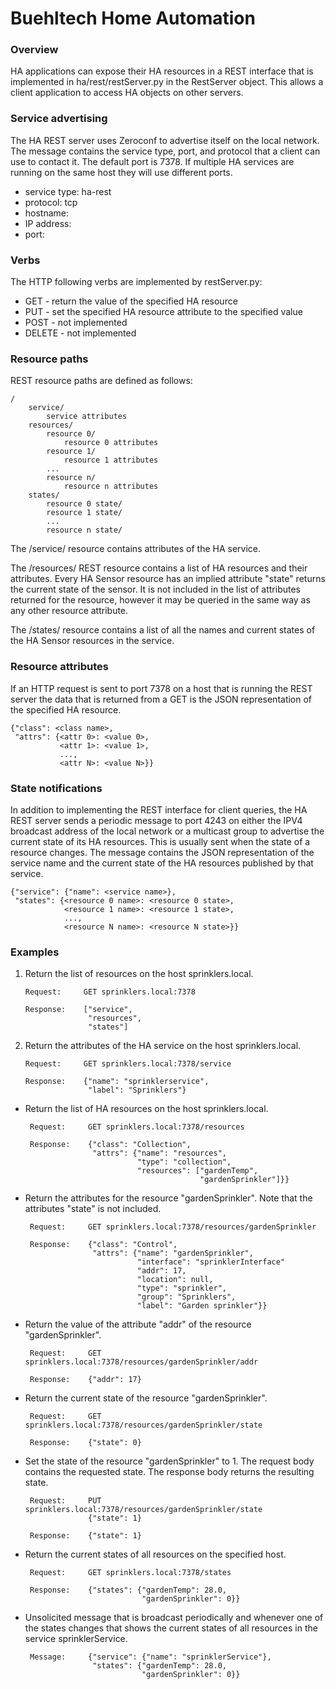 # Buehltech Home Automation

### Overview
HA applications can expose their HA resources in a REST interface that is implemented in
ha/rest/restServer.py in the RestServer object. This allows a client application to access
HA objects on other servers.

### Service advertising
The HA REST server uses Zeroconf to advertise itself on the local network.  The message contains the service type, port,
and protocol that a client can use to contact it.  The default port is 7378.  If multiple HA services are running on the
same host they will use different ports.

* service type: ha-rest
* protocol: tcp
* hostname: <hostname>
* IP address: <ip address>
* port: <port>

### Verbs
The HTTP following verbs are implemented by restServer.py:
- GET - return the value of the specified HA resource
- PUT - set the specified HA resource attribute to the specified value
- POST - not implemented
- DELETE - not implemented

### Resource paths
REST resource paths are defined as follows:
```
/
	service/
		service attributes
	resources/
		resource 0/
			resource 0 attributes
		resource 1/
			resource 1 attributes
		...
		resource n/
			resource n attributes
	states/
		resource 0 state/
		resource 1 state/
		...
		resource n state/
```
The /service/ resource contains attributes of the HA service.

The /resources/ REST resource contains a list of HA resources and their attributes.
Every HA Sensor resource has an implied attribute "state" returns the current state of the sensor. It
is not included in the list of attributes returned for the resource, however it may be queried
in the same way as any other resource attribute.

The /states/ resource contains a list of all the names and current states of the HA Sensor
resources in the service.

### Resource attributes
If an HTTP request is sent to port 7378 on a host that is running the REST server the data that is
returned from a GET is the JSON representation of the specified HA resource.
```
{"class": <class name>,
 "attrs": {<attr 0>: <value 0>,
           <attr 1>: <value 1>,
           ...,
           <attr N>: <value N>}}
```

### State notifications
In addition to implementing the REST interface for client queries,
the HA REST server sends a periodic message to port 4243 on either the IPV4 broadcast address of
the local network or a multicast group to advertise the current state of its HA resources.  This is usually sent
when the state of a resource changes.  The message contains the JSON representation of the service
name and the current state of the HA resources published by that service.
```
{"service": {"name": <service name>},
 "states": {<resource 0 name>: <resource 0 state>,
            <resource 1 name>: <resource 1 state>,
            ...,
            <resource N name>: <resource N state>}}
```

### Examples
1. Return the list of resources on the host sprinklers.local.

	   Request:     GET sprinklers.local:7378

	   Response:    ["service",
                     "resources",
                     "states"]

2. Return the attributes of the HA service on the host sprinklers.local.

	   Request:     GET sprinklers.local:7378/service

	   Response:    {"name": "sprinklerservice",
                     "label": "Sprinklers"}

* Return the list of HA resources on the host sprinklers.local.

       Request:     GET sprinklers.local:7378/resources

       Response:    {"class": "Collection",
                     "attrs": {"name": "resources",
                               "type": "collection",
                               "resources": ["gardenTemp",
                                             "gardenSprinkler"]}}

* Return the attributes for the resource "gardenSprinkler".  Note that the attributes
       "state" is not included.

       Request:     GET sprinklers.local:7378/resources/gardenSprinkler

	   Response:    {"class": "Control",
                     "attrs": {"name": "gardenSprinkler",
                               "interface": "sprinklerInterface"
                               "addr": 17,
                               "location": null,
                               "type": "sprinkler",
                               "group": "Sprinklers",
                               "label": "Garden sprinkler"}}

* Return the value of the attribute "addr" of the resource "gardenSprinkler".

	   Request:     GET sprinklers.local:7378/resources/gardenSprinkler/addr

	   Response:    {"addr": 17}

* Return the current state of the resource "gardenSprinkler".

       Request:     GET sprinklers.local:7378/resources/gardenSprinkler/state

       Response:    {"state": 0}

* Set the state of the resource "gardenSprinkler" to 1.  The request body contains
	   the requested state.  The response body returns the resulting state.

       Request:     PUT sprinklers.local:7378/resources/gardenSprinkler/state
                    {"state": 1}

       Response:    {"state": 1}

* Return the current states of all resources on the specified host.

       Request:     GET sprinklers.local:7378/states

       Response:    {"states": {"gardenTemp": 28.0,
                                "gardenSprinkler": 0}}

* Unsolicited message that is broadcast periodically and whenever one of the states changes
	   that shows the current states of all resources in the service sprinklerService.

       Message:     {"service": {"name": "sprinklerService"},
                     "states": {"gardenTemp": 28.0,
                                "gardenSprinkler": 0}}
